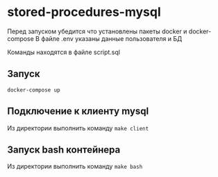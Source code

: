 # stored-procedures-mysql

Перед запуском убедится что установлены пакеты docker и docker-compose
В файле .env указаны данные пользователя и БД

Команды находятся в файле script.sql

## Запуск
```docker-compose up```

## Подключение к клиенту mysql
Из директории выполнить команду
```make client```

## Запуск bash контейнера
Из директории выполнить команду
```make bash```

